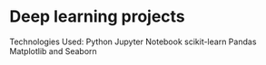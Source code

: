 # Deep learning projects

Technologies Used:
Python
Jupyter Notebook
scikit-learn
Pandas
Matplotlib and Seaborn

